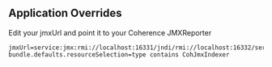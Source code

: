 ## Application Overrides

Edit your jmxUrl and point it to your Coherence JMXReporter 

	jmxUrl=service:jmx:rmi://localhost:16331/jndi/rmi://localhost:16332/server
	bundle.defaults.resourceSelection=type contains CohJmxIndexer


